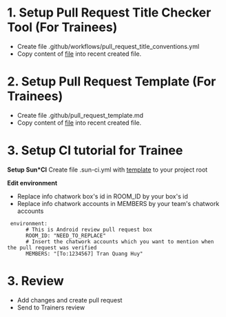 # 1. Setup Pull Request Title Checker Tool (For Trainees)
- Create file .github/workflows/pull_request_title_conventions.yml 
- Copy content of [file](https://github.com/huytq-2422/setup-ci-tutorial/blob/main/.github/workflows/pull_request_title_conventions.yml) into recent created file.

# 2. Setup Pull Request Template (For Trainees)
- Create file .github/pull_request_template.md
- Copy content of [file](https://github.com/huytq-2422/setup-android-project-for-trainees/blob/main/.github/pull_request_template.md) into recent created file.

# 3. Setup CI tutorial for Trainee

**Setup Sun*CI**
Create file .sun-ci.yml with [template](https://github.com/huytq-0932/template-ci/blob/main/.sun-ci.yml) to your project root

**Edit environment**
- Replace info chatwork box's id in ROOM_ID by your box's id
- Replace info chatwork accounts in MEMBERS by your team's chatwork accounts
```
 environment:
      # This is Android review pull request box 
      ROOM_ID: "NEED_TO_REPLACE"
      # Insert the chatwork accounts which you want to mention when the pull request was verified
      MEMBERS: "[To:1234567] Tran Quang Huy"
```
# 3. Review
- Add changes and create pull request
- Send to Trainers review  
